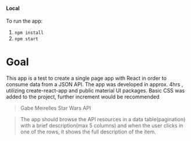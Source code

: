 


#### Local
To run the app:

1. `npm install`
2.  `npm start`

# Goal

This app is a test to create a single page app with React in order to consume data from a JSON API.
The app was developed in approx. 4hrs , utilizing create-react-app and public material UI packages.
Basic CSS was added to the project, further increment would be recommended


>Gabe Meirelles Star Wars API 

>The app should browse the API resources in a data table(pagination) with a brief description(max 5 columns) and when the user clicks in one of the rows, it shows the full description of the item.


